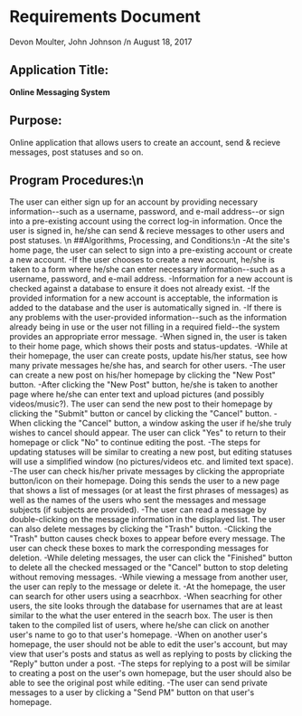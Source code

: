 # Requirements Document
Devon Moulter, John Johnson /n
August 18, 2017

## Application Title:
__Online Messaging System__

## Purpose:
Online application that allows users to create an account, send & recieve messages, 
post statuses and so on.
## Program Procedures:\n
The user can either sign up for an account by providing necessary information--such as a username,
password, and e-mail address--or sign into a pre-existing account using the correct log-in information.
Once the user is signed in, he/she can send & recieve messages to other users and post statuses.
\n
##Algorithms, Processing, and Conditions:\n
-At the site's home page, the user can select to sign into a pre-existing account or create a new account.
-If the user chooses to create a new account, he/she is taken to a form where he/she can enter necessary
information--such as a username, password, and e-mail address.
-Information for a new account is checked against a database to ensure it does not already exist.
-If the provided information for a new account is acceptable, the information is added to the database
and the user is automatically signed in.
-If there is any problems with the user-provided information--such as the information already being in use
or the user not filling in a required field--the system provides an appropriate error message.
-When signed in, the user is taken to their home page, which shows their posts and status-updates.
-While at their homepage, the user can create posts, update his/her status, see how many private messages
he/she has, and search for other users.
-The user can create a new post on his/her homepage by clicking the "New Post" button.
-After clicking the "New Post" button, he/she is taken to another page where he/she can enter text
and upload pictures (and possibly videos/music?). The user can send the new post to their homepage
by clicking the "Submit" button or cancel by clicking the "Cancel" button.
-When clicking the "Cancel" button, a window asking the user if he/she truly wishes to cancel should appear.
The user can click "Yes" to return to their homepage or click "No" to continue editing the post.
-The steps for updating statuses will be similar to creating a new post, but editing statuses will use
a simplified window (no pictures/videos etc. and limited text space).
-The user can check his/her private messages by clicking the appropriate button/icon on their homepage.
Doing this sends the user to a new page that shows a list of messages (or at least the first phrases of
messages) as well as the names of the users who sent the messages and message subjects (if subjects are
provided).
-The user can read a message by double-clicking on the message information in the displayed list. The user
can also delete messages by clicking the "Trash" button.
-Clicking the "Trash" button causes check boxes to appear before every message. The user can check these
boxes to mark the corresponding messages for deletion.
-While deleting messages, the user can click the "Finished" button to delete all the checked messaged or
the "Cancel" button to stop deleting without removing messages.
-While viewing a message from another user, the user can reply to the message or delete it.
-At the homepage, the user can search for other users using a seacrhbox.
-When seacrhing for other users, the site looks through the database for usernames that are at least
similar to the what the user entered in the seacrh box. The user is then taken to the compiled list of
users, where he/she can click on another user's name to go to that user's homepage.
-When on another user's homepage, the user should not be able to edit the user's account, but may view that
user's posts and status as well as replying to posts by clicking the "Reply" button under a post.
-The steps for replying to a post will be similar to creating a post on the user's own homepage, but the
user should also be able to see the original post while editing.
-The user can send private messages to a user by clicking a "Send PM" button on that user's homepage.
